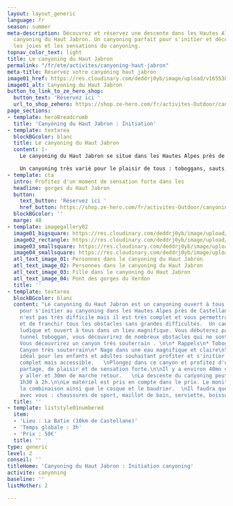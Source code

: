 ```yaml
---
layout: layout_generic
language: fr
season: summer
meta-description: Découvrez et réservez une descente dans les Hautes Alpes dans le
  canyoning du Haut Jabron. Un canyoning parfait pour s'initier et découvrir toutes
  les joies et les sensations du canyoning.
topnav_color_text: light
title: Le canyoning du Haut Jabron
permalink: "/fr/ete/activites/canyoning-haut-jabron"
meta-title: Réservez votre canyoning haut jabron
image01_href: https://res.cloudinary.com/deddrj0yb/image/upload/v1655386912/website/By%20Ze%20Hero%20Activity/IMG_4222.jpg
image01_alt: Canyoning du Haut Jabron
button_to_link_to_ze_hero_shop:
  button_text: 'Réservez ici '
  url_to_shop_zehero: https://shop.ze-hero.com/fr/activites-Outdoor/canyoning/17614-initation-adulte-canyoning-beau-et-ludique-canyon-du-haut-jabron-activite-ze-hero
page_sections:
- template: heroBreadcrumb
  title: 'Canyoning du Haut Jabron : Initiation'
- template: textarea
  blockBGcolor: blanc
  title: Le canyoning du Haut Jabron
  content: |-
    Le canyoning du Haut Jabron se situe dans les Hautes Alpes près de Castellane. Vous partirez de la commune La Batie pour une descente très ludique et magnifique et souterrain. Vous évoluerez dans les gorges du Jabron.

    Un canyoning très varié pour le plaisir de tous : toboggans, sauts, rappel, nage, passage étroit, eau limpide, tunnel... Le canyoning du Haut Jabron à tous les ingrédients pour un moment de partage, de découverte et de sensation forte dans un lieu exceptionnel.
- template: cta
  intro: Profitez d'un moment de sensation forte dans les
  headline: gorges du Haut Jabron
  button:
    text_button: 'Réservez ici '
    href_button: https://shop.ze-hero.com/fr/activites-Outdoor/canyoning/17614-initation-adulte-canyoning-beau-et-ludique-canyon-du-haut-jabron-activite-ze-hero
  blockBGcolor: ''
  marge: 40
- template: imagegallery02
  image01_bigsquare: https://res.cloudinary.com/deddrj0yb/image/upload/v1655201053/website/By%20Ze%20Hero%20Activity/IMG_4221.jpg
  image02_rectangle: https://res.cloudinary.com/deddrj0yb/image/upload/v1655386912/website/By%20Ze%20Hero%20Activity/IMG_4222.jpg
  image03_smallsquare: https://res.cloudinary.com/deddrj0yb/image/upload/v1655455633/website/By%20Ze%20Hero%20Activity/IMG_4216.jpg
  image04_smallsquare: https://res.cloudinary.com/deddrj0yb/image/upload/v1655455639/website/By%20Ze%20Hero%20Activity/old-1607124_1920.jpg
  atl_text_image_01: Personnes dans le canyoning du Haut Jabron
  atl_text_image_02: Personnes dans le canyoning du Haut Jabron
  atl_text_image_03: Fille dans le canyoning du Haut Jabron
  atl_text_image_04: Pont des gorges du Verdon
  title: ''
- template: textarea
  blockBGcolor: blanc
  content: "Le canyoning du Haut Jabron est un canyoning ouvert à tous et parfait
    pour s'initier au canyoning dans les Hautes Alpes près de Castellane. Ce canyon
    n'est pas très difficile mais il est très complet et vous permettra d'évoluer
    et de franchir tous les obstacles sans grandes difficultés.  Un canyoning très
    ludique et ouvert à tous dans un lieu magnifique. Vous débuterez par un incroyable
    tunnel toboggan, vous découvrirez de nombreux obstacles qui ne sont pas tous obligatoires.
    Vous découvrirez un canyon très souterrain . \n\n* Rappels\n* Toboggans\n* Saut\n*
    Canyon très souterrain\n* Nage dans une eau magnifique et claire\n\nC'est le canyon
    idéal pour les enfants et adultes souhaitant profiter et s'initier dans un canyoning
    complet mais accessible.   \nPlongez dans ce canyon et profitez d'un moment de
    partage, de plaisir et de sensation forte.\n\nIl y a environ 40mn de marche pour
    y aller et 30mn de marche retour.   \nLa descente du canyoning peut varier de
    1h30 à 2h.\n\nLe matériel est pris en compte dans le prix. Le moniteur vous apportera
    la combinaison ainsi que le casque et le baudrier.  \nIl faudra que vous preniez
    avec vous : chaussures de sport, maillot de bain, serviette, boisson et un en-cas."
  title: ''
- template: liststyle01numbered
  item:
  - 'Lieu : La Batie (10km de Castellane)'
  - 'Temps globale : 3h'
  - 'Prix : 50€'
  title: ''
type: generic
level: 2
conseil: ''
titleHome: 'Canyoning du Haut Jabron : Initiation canyoning'
activite: canyoning
baseline: ''
listMother: 2

---
```


